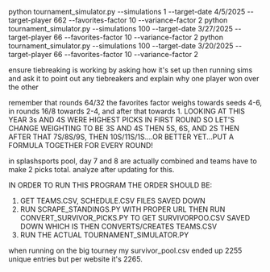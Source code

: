 python tournament_simulator.py --simulations 1 --target-date 4/5/2025 --target-player 662 --favorites-factor 10 --variance-factor 2
python tournament_simulator.py --simulations 100 --target-date 3/27/2025 --target-player 66 --favorites-factor 10 --variance-factor 2
python tournament_simulator.py --simulations 100 --target-date 3/20/2025 --target-player 66 --favorites-factor 10 --variance-factor 2


ensure tiebreaking is working by asking how it's set up then running sims and ask it to point out any tiebreakers and explain why one player won over the other

remember that rounds 64/32 the favorites factor weighs towards seeds 4-6, in rounds 16/8 towards 2-4, and after that towards 1.  LOOKING AT THIS YEAR 3s AND 4S WERE HIGHEST PICKS IN FIRST ROUND SO LET'S CHANGE WEIGHTING TO BE 3S AND 4S THEN 5S, 6S, AND 2S THEN AFTER THAT 7S/8S/9S, THEN 10S/11S/1S....OR BETTER YET...PUT A FORMULA TOGETHER FOR EVERY ROUND!

in splashsports pool, day 7 and 8 are actually combined and teams have to make 2 picks total.  analyze after updating for this.

IN ORDER TO RUN THIS PROGRAM THE ORDER SHOULD BE:
1. GET TEAMS.CSV, SCHEDULE.CSV FILES SAVED DOWN
2. RUN SCRAPE_STANDINGS.PY WITH PROPER URL THEN RUN CONVERT_SURVIVOR_PICKS.PY TO GET SURVIVORPOO.CSV SAVED DOWN WHICH IS THEN CONVERTS/CREATES TEAMS.CSV
3. RUN THE ACTUAL TOURNAMENT_SIMULATOR.PY


when running on the big tourney my survivor_pool.csv ended up 2255 unique entries but per website it's 2265. 
